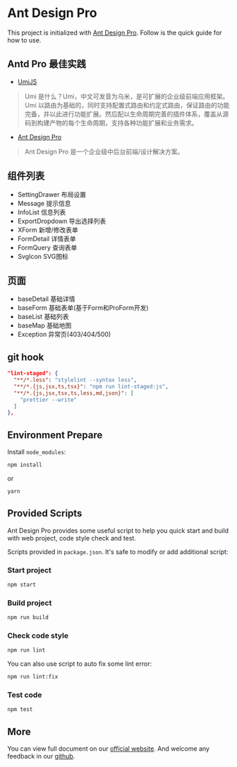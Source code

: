 # Ant Design Pro

This project is initialized with [Ant Design Pro](https://pro.ant.design). Follow is the quick guide for how to use.

## Antd Pro 最佳实践

- [UmiJS](https://umijs.org/zh-CN/docs)

> Umi 是什么？Umi，中文可发音为乌米，是可扩展的企业级前端应用框架。Umi 以路由为基础的，同时支持配置式路由和约定式路由，保证路由的功能完备，并以此进行功能扩展。然后配以生命周期完善的插件体系，覆盖从源码到构建产物的每个生命周期，支持各种功能扩展和业务需求。

- [Ant Design Pro](https://pro.ant.design/docs/getting-started-cn)
> Ant Design Pro 是一个企业级中后台前端/设计解决方案。

## 组件列表

- SettingDrawer 布局设置
- Message 提示信息
- InfoList 信息列表
- ExportDropdown 导出选择列表
- XForm 新增/修改表单
- FormDetail 详情表单
- FormQuery 查询表单
- SvgIcon SVG图标
## 页面

- baseDetail 基础详情
- baseForm 基础表单(基于Form和ProForm开发)
- baseList 基础列表
- baseMap 基础地图
- Exception 异常页(403/404/500)

## git hook

```json
"lint-staged": {
  "**/*.less": "stylelint --syntax less",
  "**/*.{js,jsx,ts,tsx}": "npm run lint-staged:js",
  "**/*.{js,jsx,tsx,ts,less,md,json}": [
    "prettier --write"
  ]
},
```
## Environment Prepare

Install `node_modules`:

```bash
npm install
```

or

```bash
yarn
```

## Provided Scripts

Ant Design Pro provides some useful script to help you quick start and build with web project, code style check and test.

Scripts provided in `package.json`. It's safe to modify or add additional script:

### Start project

```bash
npm start
```

### Build project

```bash
npm run build
```

### Check code style

```bash
npm run lint
```

You can also use script to auto fix some lint error:

```bash
npm run lint:fix
```

### Test code

```bash
npm test
```

## More

You can view full document on our [official website](https://pro.ant.design). And welcome any feedback in our [github](https://github.com/ant-design/ant-design-pro).
